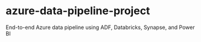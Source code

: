 # azure-data-pipeline-project
End-to-end Azure data pipeline using ADF, Databricks, Synapse, and Power BI
